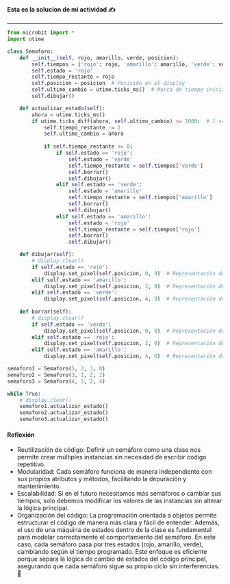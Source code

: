 
#### Esta es la solucion de mi actividad ✍️
---

``` py
from microbit import *
import utime

class Semaforo:
    def __init__(self, rojo, amarillo, verde, posicion):
        self.tiempos = {'rojo': rojo, 'amarillo': amarillo, 'verde': verde}
        self.estado = 'rojo'
        self.tiempo_restante = rojo
        self.posicion = posicion  # Posición en el display
        self.ultimo_cambio = utime.ticks_ms()  # Marca de tiempo inicial
        self.dibujar()

    def actualizar_estado(self):
        ahora = utime.ticks_ms()
        if utime.ticks_diff(ahora, self.ultimo_cambio) >= 1000:  # 1 segundo
            self.tiempo_restante -= 1
            self.ultimo_cambio = ahora
            
            if self.tiempo_restante <= 0:
                if self.estado == 'rojo':
                    self.estado = 'verde'
                    self.tiempo_restante = self.tiempos['verde']
                    self.borrar()
                    self.dibujar()
                elif self.estado == 'verde':
                    self.estado = 'amarillo'
                    self.tiempo_restante = self.tiempos['amarillo']
                    self.borrar()
                    self.dibujar()
                elif self.estado == 'amarillo':
                    self.estado = 'rojo'
                    self.tiempo_restante = self.tiempos['rojo']
                    self.borrar()
                    self.dibujar()

    def dibujar(self):
        # display.clear()
        if self.estado == 'rojo':
            display.set_pixel(self.posicion, 0, 9)  # Representación del rojo
        elif self.estado == 'amarillo':
            display.set_pixel(self.posicion, 2, 9)  # Representación del amarillo (brillo medio)
        elif self.estado == 'verde':
            display.set_pixel(self.posicion, 4, 9)  # Representación del verde (brillo bajo)
            
    def borrar(self):
        # display.clear()
        if self.estado == 'verde':
            display.set_pixel(self.posicion, 0, 0)  # Representación del rojo
        elif self.estado == 'rojo':
            display.set_pixel(self.posicion, 2, 0)  # Representación del amarillo (brillo medio)
        elif self.estado == 'amarillo':
            display.set_pixel(self.posicion, 4, 0)  # Representación del verde (brillo bajo)

semaforo1 = Semaforo(5, 2, 3, 0)
semaforo2 = Semaforo(3, 1, 2, 2)
semaforo3 = Semaforo(4, 3, 2, 4)

while True:
    # display.clear()
    semaforo1.actualizar_estado()
    semaforo2.actualizar_estado()
    semaforo3.actualizar_estado()
```

#### **Reflexión**

- Reutilización de código: Definir un semáforo como una clase nos permite crear múltiples instancias sin necesidad de escribir código repetitivo.
- Modularidad: Cada semáforo funciona de manera independiente con sus propios atributos y métodos, facilitando la depuración y mantenimiento.
- Escalabilidad: Si en el futuro necesitamos más semáforos o cambiar sus tiempos, solo debemos modificar los valores de las instancias sin alterar la lógica principal.
- Organización del código: La programación orientada a objetos permite estructurar el código de manera más clara y fácil de entender.
Además, el uso de una máquina de estados dentro de la clase es fundamental para modelar correctamente el comportamiento del semáforo. En este caso, cada semáforo pasa por tres estados (rojo, amarillo, verde), cambiando según el tiempo programado. Este enfoque es eficiente porque separa la lógica de cambio de estados del código principal, asegurando que cada semáforo sigue su propio ciclo sin interferencias.🚦